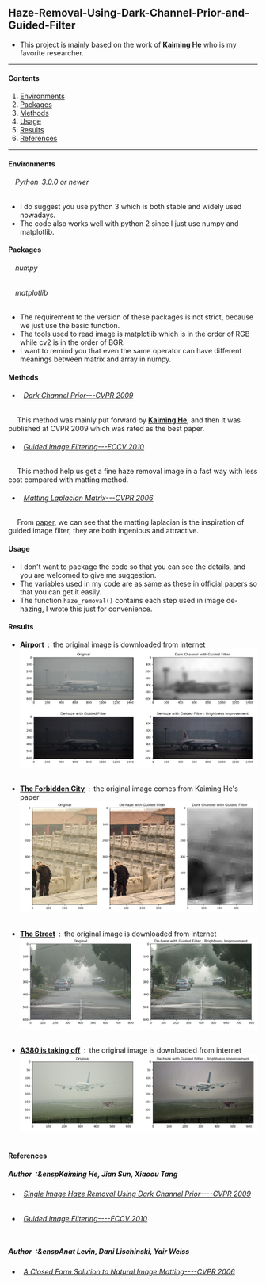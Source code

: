 ## Haze-Removal-Using-Dark-Channel-Prior-and-Guided-Filter
* This project is mainly based on the work of [**Kaiming He**](http://kaiminghe.com/) who is my favorite researcher.<br>
---
#### Contents

1. [Environments](#Environments)
1. [Packages](#Packages)
1. [Methods](#Methods)
1. [Usage](#Usage)
1. [Results](#Results)
1. [References](#references)
---

#### Environments

###### &emsp;Python&ensp;3.0.0 or newer<br>
* I do suggest you use python 3 which is both stable and widely used nowadays.
* The code also works well with python 2 since I just use numpy and matplotlib.

#### Packages

###### &emsp;numpy<br>
###### &emsp;matplotlib<br>
* The requirement to the version of these packages is not strict, because we just use the basic function.  
* The tools used to read image is matplotlib which is in the order of RGB while cv2 is in the order of BGR.
* I want to remind you that even the same operator can have different meanings between matrix and array in numpy.

#### Methods

* ###### &ensp;[Dark Channel Prior---CVPR 2009](http://kaiminghe.com/publications/cvpr09.pdf)<br>
&emsp; This method was mainly put forward by [**Kaiming He**](http://kaiminghe.com/), and then it was published at CVPR 2009 which was rated as the best paper.<br>
* ###### &ensp;[Guided Image Filtering---ECCV 2010](http://kaiminghe.com/publications/eccv10guidedfilter.pdf)<br>
&emsp; This method help us get a fine haze removal image in a fast way with less cost compared with matting method.<br>
* ###### &ensp;[Matting Laplacian Matrix---CVPR 2006](https://ieeexplore.ieee.org/document/4359322)<br>
&emsp; From [paper](http://kaiminghe.com/publications/cvpr09.pdf), we can see that the matting laplacian is the inspiration of guided image filter, they are both ingenious and attractive.

#### Usage
 * I don't want to package the code so that you can see the details, and you are welcomed to give me suggestion.
 * The variables used in my code are as same as these in official papers so that you can get it easily.
 * The function `haze_removal()` contains each step used in image de-hazing, I wrote this just for convenience. 

#### Results
* [**Airport**](https://github.com/ForeverPs/haze-removal-using-dark-channel-prior-and-guided-filter/blob/master/image/plane.jpg)&ensp;:&ensp;the original image is downloaded from internet<br>
<img src= https://github.com/ForeverPs/haze-removal-using-dark-channel-prior-and-guided-filter/blob/master/results/haze_removal_plane.png /><br><br> 

* [**The Forbidden City**](https://github.com/ForeverPs/haze-removal-using-dark-channel-prior-and-guided-filter/blob/master/image/palace.jpg)&ensp;:&ensp;the original image comes from Kaiming He's paper<br>
<img src= https://github.com/ForeverPs/haze-removal-using-dark-channel-prior-and-guided-filter/blob/master/results/haze_removal_dark_channel.png /><br><br>

* [**The Street**](https://github.com/ForeverPs/haze-removal-using-dark-channel-prior-and-guided-filter/blob/master/image/street.jpg)&ensp;:&ensp;the original image is downloaded from internet<br>
<img src= https://github.com/ForeverPs/haze-removal-using-dark-channel-prior-and-guided-filter/blob/master/results/haze_removal_street.png /><br><br>

* [**A380 is taking off**](https://github.com/ForeverPs/haze-removal-using-dark-channel-prior-and-guided-filter/blob/master/image/a380.jpg)&ensp;:&ensp;the original image is downloaded from internet<br>
<img src= https://github.com/ForeverPs/haze-removal-using-dark-channel-prior-and-guided-filter/blob/master/results/haze_removal_a380.png /><br><br>

#### References

##### Author&ensp;:&enspKaiming He, Jian Sun, Xiaoou Tang<br>
* ###### &ensp;[Single Image Haze Removal Using Dark Channel Prior----CVPR 2009](http://kaiminghe.com/publications/cvpr09.pdf)<br>
* ###### &ensp;[Guided Image Filtering----ECCV 2010](http://kaiminghe.com/publications/eccv10guidedfilter.pdf)<br><br>

##### Author&ensp;:&enspAnat Levin, Dani Lischinski, Yair Weiss<br>
* ###### &ensp;[A Closed Form Solution to Natural Image Matting----CVPR 2006](https://ieeexplore.ieee.org/document/4359322)<br><br>

